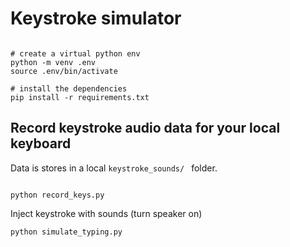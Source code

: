 # Keystroke simulator

```

# create a virtual python env
python -m venv .env
source .env/bin/activate

# install the dependencies 
pip install -r requirements.txt

```

## Record keystroke audio data for your local keyboard

Data is stores in a local `keystroke_sounds/ ` folder.
```

python record_keys.py
```

Inject keystroke with sounds (turn speaker on)

```
python simulate_typing.py
```
```
